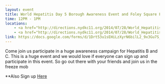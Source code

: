 ```yaml
---
layout: event
title: World Hepatitis Day 5 Borough Awareness Event and Foley Square Freeze Mob
time: 12PM - 1PM
locations:
    - <a href="http://directions.nydkc11.org/2014/07/28/World_Hepatitis_Day/">Awareness Event - Chinatown, Charles B. Wang Community Health Center, 268 Canal St</a>
    - <a href="http://directions.nydkc11.org/2014/07/28/World_Hepatitis_Day/">Foley Square Freeze Mob -  Foley Square Centre St & Worth St</a>
link: https://docs.google.com/forms/d/1Drt53u1sEHiLzXyrN6bilL2_9x3Gu7S_vXZlKe81FVo/viewform
---
```

Come join us participate in a huge awareness campaign for Hepatitis B and C.  This is a huge event and we would love if everyone can sign up and participate in this event.  So go out there with your friends and join us in the freeze mob
 
**Also Sign up [Here]("https://docs.google.com/forms/d/16ODBKHkDtuM2TVZXBGsYwkZgZmx2_7YCxQmJLZ82Kis/viewform")
